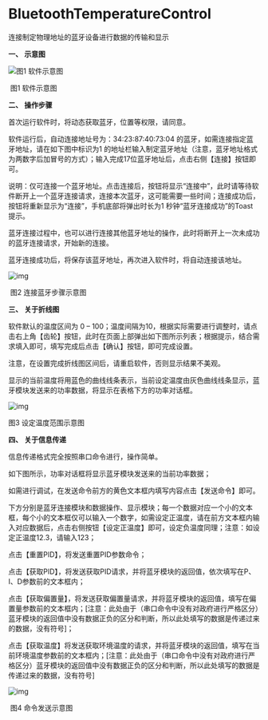 # BluetoothTemperatureControl
连接制定物理地址的蓝牙设备进行数据的传输和显示

**一、**     **示意图**

![图1 软件示意图](file:///C:/Users/我是刘~1/AppData/Local/Temp/msohtmlclip1/01/clip_image001.png)

​																				图1 软件示意图

**二、**     **操作步骤**

首次运行软件时，将动态获取蓝牙，位置等权限，请同意。

软件运行后，自动连接地址号为：34:23:87:40:73:04 的蓝牙，如需连接指定蓝牙地址，请在如下图中标识为1 的地址栏输入制定蓝牙地址（注意，蓝牙地址格式为两数字后加冒号的方式）；输入完成17位蓝牙地址后，点击右侧【连接】按钮即可。

说明：仅可连接一个蓝牙地址。点击连接后，按钮将显示“连接中”，此时请等待软件断开上一个蓝牙连接请求，连接本次蓝牙，这可能需要一些时间；连接成功后，按钮将重新显示为“连接”，手机底部将弹出时长为1 秒钟“蓝牙连接成功”的Toast提示。

蓝牙连接过程中，也可以进行连接其他蓝牙地址的操作，此时将断开上一次未成功的蓝牙连接请求，开始新的连接。

蓝牙连接成功后，将保存该蓝牙地址，再次进入软件时，将自动连接该地址。



![img](file:///C:/Users/我是刘~1/AppData/Local/Temp/msohtmlclip1/01/clip_image002.png) 

​																图2 连接蓝牙步骤示意图

**三、**     **关于折线图**

软件默认的温度区间为 0 – 100；温度间隔为10，根据实际需要进行调整时，请点击右上角【齿轮】按钮，此时在页面上部弹出如下图所示列表；根据提示，结合需求填入即可，填写完成后点击【确认】按钮，即可完成设置。

注意，在设置完成折线图区间后，请重启软件，否则显示结果不美观。

显示的当前温度将用蓝色的曲线线条表示，当前设定温度由灰色曲线线条显示，蓝牙模块发送来的功率数据，将显示在表格下方的功率对话框。

![img](file:///C:/Users/我是刘~1/AppData/Local/Temp/msohtmlclip1/01/clip_image003.png)

图3 设定温度范围示意图

**四、**     **关于信息传递**

信息传递格式完全按照串口命令进行，操作简单。

如下图所示，功率对话框将显示蓝牙模块发送来的当前功率数据；

如需进行调试，在发送命令前方的黄色文本框内填写内容点击【发送命令】即可。

下方分别是蓝牙连接模块和数据操作、显示模块；每一个数据对应一个小的文本框，每个小的文本框仅可以输入一个数字，如需设定正温度，请在前方文本框内输入对应数据后，点击右侧按钮【设定正温度】即可，设定负温度同理；注意：如设定正温度12.3，请输入123；

点击【重置PID】，将发送重置PID参数命令；

点击【获取PID】，将发送获取PID请求，并将蓝牙模块的返回值，依次填写在P、I、D参数前的文本框内；

点击【获取偏置量】，将发送获取偏置量请求，并将蓝牙模块的返回值，填写在偏置量参数前的文本框内；[注意：此处由于（串口命令中没有对政府进行严格区分）蓝牙模块的返回值中没有数据正负的区分和判断，所以此处填写的数据是传递过来的数据，没有符号]；

点击【获取温度】将发送获取环境温度的请求，并将蓝牙模块的返回值，填写在当前环境温度参数前的文本框内；[注意：此处由于（串口命令中没有对政府进行严格区分）蓝牙模块的返回值中没有数据正负的区分和判断，所以此处填写的数据是传递过来的数据，没有符号]

 

![img](file:///C:/Users/我是刘~1/AppData/Local/Temp/msohtmlclip1/01/clip_image004.png)

​																			图4 命令发送示意图